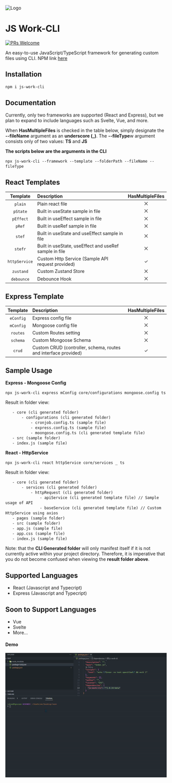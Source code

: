 
![Logo](https://mir-s3-cdn-cf.behance.net/project_modules/1400/74731f76965389.5c7945b0cfcc3.gif)

# JS Work-CLI
[![PRs Welcome](https://img.shields.io/badge/PRs-welcome-brightgreen.svg?style=flat-square)](https://makeapullrequest.com)

An easy-to-use JavaScript/TypeScript framework for generating custom files using CLI. NPM link [here](https://www.npmjs.com/package/js-work-cli)

## Installation

``` bash
npm i js-work-cli
```

## Documentation

Currently, only two frameworks are supported (React and Express), but we plan to expand to include languages such as Svelte, Vue, and more.

When **HasMultipleFiles** is checked in the table below, simply designate the **--fileName** argument as an **underscore (_)**.
The **--fileType**w  argument consists only of two values: **TS** and **JS**

**The scripts below are the arguments in the CLI**

```
npx js-work-cli --framework --template --folderPath --fileName --fileType
```

## React Templates
| Template  | Description | HasMultipleFiles |
| :---: | :--- | :---: |
| `plain`  | Plain react file  |    ⨉
| `pState`  | Built in useState sample in file  |   ⨉
| `pEffect`  | Built in useEffect sample in file  | ⨉
| `pRef`  | Built in useRef sample in file  |   ⨉
| `stef`  | Built in useState and useEffect sample in file  |   ⨉
| `stefr`  | Built in useState, useEffect and useRef sample in file |   ⨉
| `httpService`  | Custom Http Service (Sample API request provided)  |  ✓
| `zustand`  | Custom Zustand Store |   ⨉
| `debounce`  | Debounce Hook  |    ⨉

## Express Template
| Template  | Description | HasMultipleFiles |
| :---: | :--- | :---: |
| `eConfig`  | Express config file  |   ⨉
| `mConfig`  | Mongoose config file  | ⨉
| `routes`  | Custom Routes setting |   ⨉
| `schema`  | Custom Mongoose Schema  | ⨉
| `crud`  | Custom CRUD (controller, schema, routes and interface provided)  |  ✓

## Sample Usage


**Express - Mongoose Config**
```
npx js-work-cli express mConfig core/configurations mongoose.config ts
```
Result in folder view:
 ```
    - core (cli generated folder)
        - configurations (cli generated folder)
            - cronjob.config.ts (sample file)
            - express.config.ts (sample file)
            - moongose.config.ts (cli generated template file)
    - src (sample folder)
    - index.js (sample file)
 ```

**React - HttpService**
```
npx js-work-cli react httpService core/services _ ts
```
Result in folder view:
 ```
    - core (cli generated folder)
        - services (cli generated folder)
            - httpRequest (cli generated folder)
                - apiService (cli generated template file) // Sample usage of API
                - baseService (cli generated template file) // Custom HttpService using axios
    - pages (sample folder)
    - src (sample folder)
    - app.js (sample file)
    - app.css (sample file)
    - index.js (sample file)
 ```
 
Note: that the **CLI Generated folder** will only manifest itself if it is not currently active within your project directory. Therefore, it is imperative that you do not become confused when viewing the **result folder above**.

## Supported Languages
- React (Javascript and Typecript)
- Express (Javascript and Typecript)

## Soon to Support Languages
- Vue
- Svelte
- More...

#### Demo
![Demo](https://github.com/kyooowe/js-work-cli/blob/devel/showoff.gif)
